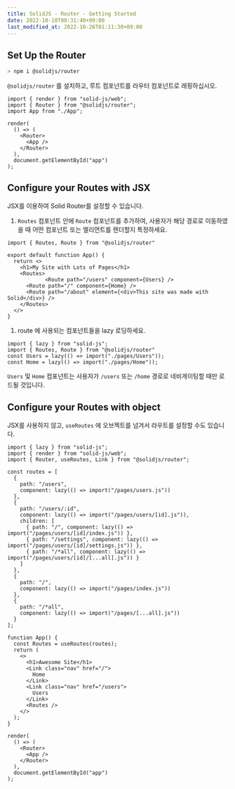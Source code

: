 ```yaml
---
title: SolidJS - Router - Getting Started
date: 2022-10-10T00:31:40+09:00
last_modified_at: 2022-10-26T01:11:30+09:00
---
```


## Set Up the Router

```bash
> npm i @solidjs/router
```

`@solidjs/router` 를 설치하고, 루트 컴포넌트를 라우터 컴포넌트로 래핑하십시오.

```tsx
import { render } from "solid-js/web";
import { Router } from "@solidjs/router";
import App from "./App";

render(
  () => (
    <Router>
      <App />
    </Router>
  ),
  document.getElementById("app")
);
```

## Configure your Routes with JSX

JSX를 이용하여 Solid Router를 설정할 수 있습니다.

1. `Routes` 컴포넌트 안에 `Route` 컴포넌트를 추가하여, 사용자가 해당 경로로 이동하였을 때 어떤 컴포넌트 또는 엘리먼트를 렌더할지 특정하세요.

```tsx
import { Routes, Route } from "@solidjs/router"

export default function App() {
  return <>
    <h1>My Site with Lots of Pages</h1>
    <Routes>
			<Route path="/users" component={Users} />
      <Route path="/" component={Home} />
      <Route path="/about" element={<div>This site was made with Solid</div>} />
    </Routes>
  </>
}
```

1. route 에 사용되는 컴포넌트들을 lazy 로딩하세요.

```tsx
import { lazy } from "solid-js";
import { Routes, Route } from "@solidjs/router"
const Users = lazy(() => import("./pages/Users"));
const Home = lazy(() => import("./pages/Home"));
```

`Users` 및 `Home` 컴포넌트는 사용자가 `/users` 또는 `/home` 경로로 네비게이팅할 때만 로드될 것입니다.

## Configure your Routes with object

JSX를 사용하지 않고, `useRoutes` 에 오브젝트를 넘겨서 라우트를 설정할 수도 있습니다.

```tsx
import { lazy } from "solid-js";
import { render } from "solid-js/web";
import { Router, useRoutes, Link } from "@solidjs/router";

const routes = [
  {
    path: "/users",
    component: lazy(() => import("/pages/users.js"))
  },
  {
    path: "/users/:id",
    component: lazy(() => import("/pages/users/[id].js")),
    children: [
      { path: "/", component: lazy(() => import("/pages/users/[id]/index.js")) },
      { path: "/settings", component: lazy(() => import("/pages/users/[id]/settings.js")) },
      { path: "/*all", component: lazy(() => import("/pages/users/[id]/[...all].js")) }
    ]
  },
  {
    path: "/",
    component: lazy(() => import("/pages/index.js"))
  },
  {
    path: "/*all",
    component: lazy(() => import("/pages/[...all].js"))
  }
];

function App() {
  const Routes = useRoutes(routes);
  return (
    <>
      <h1>Awesome Site</h1>
      <Link class="nav" href="/">
        Home
      </Link>
      <Link class="nav" href="/users">
        Users
      </Link>
      <Routes />
    </>
  );
}

render(
  () => (
    <Router>
      <App />
    </Router>
  ),
  document.getElementById("app")
);
```